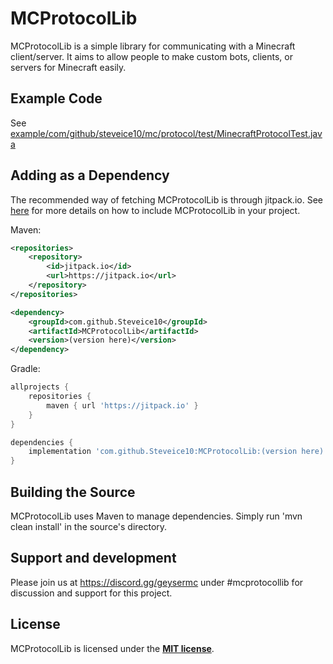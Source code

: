 # MCProtocolLib
MCProtocolLib is a simple library for communicating with a Minecraft client/server. It aims to allow people to make custom bots, clients, or servers for Minecraft easily.

## Example Code
See [example/com/github/steveice10/mc/protocol/test/MinecraftProtocolTest.java](https://github.com/Steveice10/MCProtocolLib/tree/master/example/com/github/steveice10/mc/protocol/test)

## Adding as a Dependency

The recommended way of fetching MCProtocolLib is through jitpack.io. See [here](https://jitpack.io/#Steveice10/MCProtocolLib) for more details on how to include MCProtocolLib in your project.

Maven:
```xml
<repositories>
    <repository>
        <id>jitpack.io</id>
        <url>https://jitpack.io</url>
    </repository>
</repositories>

<dependency>
    <groupId>com.github.Steveice10</groupId>
    <artifactId>MCProtocolLib</artifactId>
    <version>(version here)</version>
</dependency>
```

Gradle:
```groovy
allprojects {
    repositories {
        maven { url 'https://jitpack.io' }
    }
}

dependencies {
    implementation 'com.github.Steveice10:MCProtocolLib:(version here)'
}
```

## Building the Source
MCProtocolLib uses Maven to manage dependencies. Simply run 'mvn clean install' in the source's directory.

## Support and development

Please join us at https://discord.gg/geysermc under #mcprotocollib for discussion and support for this project.

## License
MCProtocolLib is licensed under the **[MIT license](http://www.opensource.org/licenses/mit-license.html)**.

